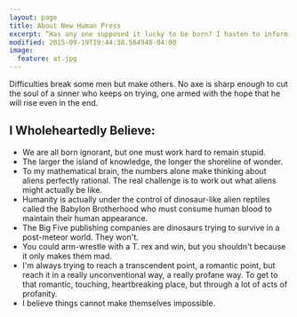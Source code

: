 ```yaml
---
layout: page
title: About New Human Press
excerpt: “Has any one supposed it lucky to be born? I hasten to inform him or her it is just as lucky to die, and I know it.”
modified: 2015-09-19T19:44:38.564948-04:00
image:
  feature: at.jpg
---
```


Difficulties break some men but make others. No axe is sharp enough to cut the soul of a sinner who keeps on trying, one armed with the hope that he will rise even in the end.

## I Wholeheartedly Believe:

* We are all born ignorant, but one must work hard to remain stupid.
* The larger the island of knowledge, the longer the shoreline of wonder.
* To my mathematical brain, the numbers alone make thinking about aliens perfectly rational. The real challenge is to work out what aliens might actually be like.
* Humanity is actually under the control of dinosaur-like alien reptiles called the Babylon Brotherhood who must consume human blood to maintain their human appearance.
* The Big Five publishing companies are dinosaurs trying to survive in a post-meteor world. They won't.
* You could arm-wrestle with a T. rex and win, but you shouldn't because it only makes them mad.
* I'm always trying to reach a transcendent point, a romantic point, but reach it in a really unconventional way, a really profane way. To get to that romantic, touching, heartbreaking place, but through a lot of acts of profanity.
* I believe things cannot make themselves impossible.

[^1]: Example: *domain.com/category-name/post-title*
